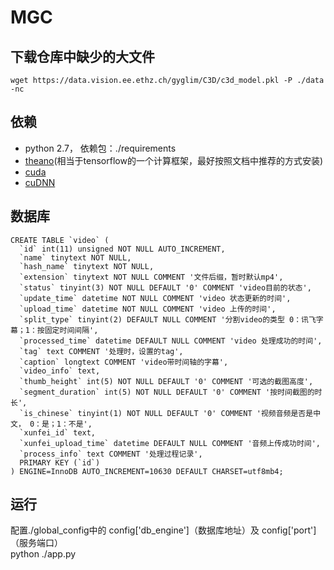 # MGC
## 下载仓库中缺少的大文件
```
wget https://data.vision.ee.ethz.ch/gyglim/C3D/c3d_model.pkl -P ./data -nc
```

## 依赖
- python 2.7， 依赖包：./requirements
- [theano](http://deeplearning.net/software/theano/install_ubuntu.html)(相当于tensorflow的一个计算框架，最好按照文档中推荐的方式安装) 
- [cuda](http://docs.nvidia.com/cuda/cuda-installation-guide-linux/#axzz4VZnqTJ2A)
- [cuDNN](https://developer.nvidia.com/cudnn)

## 数据库
```
CREATE TABLE `video` (
  `id` int(11) unsigned NOT NULL AUTO_INCREMENT,
  `name` tinytext NOT NULL,
  `hash_name` tinytext NOT NULL,
  `extension` tinytext NOT NULL COMMENT '文件后缀，暂时默认mp4',
  `status` tinyint(3) NOT NULL DEFAULT '0' COMMENT 'video目前的状态',
  `update_time` datetime NOT NULL COMMENT 'video 状态更新的时间',
  `upload_time` datetime NOT NULL COMMENT 'video 上传的时间',
  `split_type` tinyint(2) DEFAULT NULL COMMENT '分割video的类型 0：讯飞字幕；1：按固定时间间隔',
  `processed_time` datetime DEFAULT NULL COMMENT 'video 处理成功的时间',
  `tag` text COMMENT '处理时，设置的tag',
  `caption` longtext COMMENT 'video带时间轴的字幕',
  `video_info` text,
  `thumb_height` int(5) NOT NULL DEFAULT '0' COMMENT '可选的截图高度',
  `segment_duration` int(5) NOT NULL DEFAULT '0' COMMENT '按时间截图的时长',
  `is_chinese` tinyint(1) NOT NULL DEFAULT '0' COMMENT '视频音频是否是中文， 0：是；1：不是',
  `xunfei_id` text,
  `xunfei_upload_time` datetime DEFAULT NULL COMMENT '音频上传成功时间',
  `process_info` text COMMENT '处理过程记录',
  PRIMARY KEY (`id`)
) ENGINE=InnoDB AUTO_INCREMENT=10630 DEFAULT CHARSET=utf8mb4;
```

## 运行
配置./global_config中的 config['db_engine']（数据库地址）及 config['port']（服务端口）   
python ./app.py